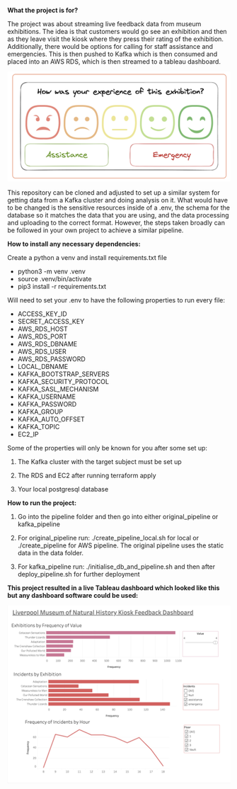 **What the project is for?**

The project was about streaming live feedback data from museum exhibitions. The idea is that customers would go see an exhibition and then as they leave visit the kiosk where they press their rating of the exhibition. Additionally, there would be options for calling for staff assistance and emergencies. This is then pushed to Kafka which is then consumed and placed into an AWS RDS, which is then streamed to a tableau dashboard. 

![Kiosk Experience UI](kiosk.png)


This repository can be cloned and adjusted to set up a similar system for getting data from a Kafka cluster and doing analysis on it. What would have to be changed is the sensitive resources inside of a .env, the schema for the database so it matches the data that you are using, and the data processing and uploading to the correct format. However, the steps taken broadly can be followed in your own project to achieve a similar pipeline. 

**How to install any necessary dependencies:**

Create a python a venv and install requirements.txt file

* python3 -m venv .venv
* source .venv/bin/activate
* pip3 install -r requirements.txt

Will need to set your .env to have the following properties to run every file:

* ACCESS_KEY_ID
* SECRET_ACCESS_KEY
* AWS_RDS_HOST
* AWS_RDS_PORT
* AWS_RDS_DBNAME
* AWS_RDS_USER
* AWS_RDS_PASSWORD
* LOCAL_DBNAME
* KAFKA_BOOTSTRAP_SERVERS
* KAFKA_SECURITY_PROTOCOL
* KAFKA_SASL_MECHANISM
* KAFKA_USERNAME
* KAFKA_PASSWORD
* KAFKA_GROUP
* KAFKA_AUTO_OFFSET
* KAFKA_TOPIC
* EC2_IP

Some of the properties will only be known for you after some set up: 

1. The Kafka cluster with the target subject must be set up

2. The RDS and EC2 after running terraform apply

3. Your local postgresql database


**How to run the project:**

1. Go into the pipeline folder and then go into either original_pipeline or kafka_pipeline

2. For original_pipeline run: ./create_pipeline_local.sh for local or ./create_pipeline for AWS pipeline. The original pipeline uses the static data in the data folder.

3. For kafka_pipeline run: ./initialise_db_and_pipeline.sh and then after deploy_pipeline.sh for further deployment

**This project resulted in a live Tableau dashboard which looked like this but any dashboard software could be used:**

![Dashboard](tableau_dashboard.png)




